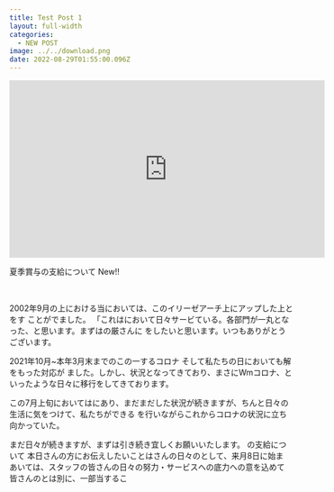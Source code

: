 ```yaml
---
title: Test Post 1
layout: full-width
categories:
  - NEW POST
image: ../../download.png
date: 2022-08-29T01:55:00.096Z
---
```

<iframe width="560" height="315" src="https://www.youtube-nocookie.com/embed/p6h-rYSVX90?start=13" title="YouTube video player" frameborder="0" allow="accelerometer; autoplay; clipboard-write; encrypted-media; gyroscope; picture-in-picture" allowfullscreen></iframe><br>

<span class="text-3xl text-red-500 font-bold">夏季賞与の支給について New!!</span>

<br>

2002年9月の上における当においては、このイリーゼアーチ上にアップした上とをす ことがでました。 「これはにおいて日々サービている。各部門が一丸となった、と思います。まずはの厳さんに をしたいと思います。いつもありがとうございます。

2021年10月~本年3月末までのこの一するコロナ そして私たちの日においても解をもった対応が ました。しかし、状況となってきており、まさにWmコロナ、といったような日々に移行をしてきております。

この7月上旬においてはにあり、まだまだした状況が続きますが、ちんと日々の生活に気をつけて、私たちができる を行いながらこれからコロナの状況に立ち向かっていた。

まだ日々が続きますが、まずは引き続き宜しくお願いいたします。 の支給について 本日さんの方にお伝えしたいことはさんの日々のとして、来月8日に始ま あいては、スタッフの皆さんの日々の努力・サービスへの底力への意を込めて 皆さんのとは別に、一部当するこ